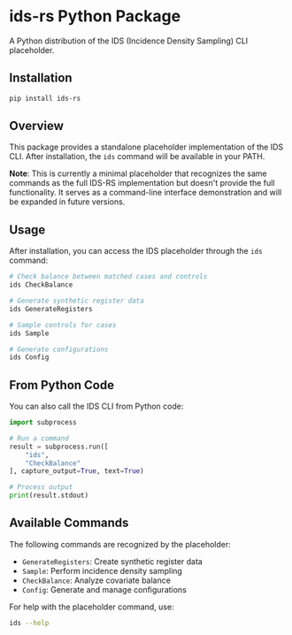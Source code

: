 # ids-rs Python Package

A Python distribution of the IDS (Incidence Density Sampling) CLI placeholder.

## Installation

```bash
pip install ids-rs
```

## Overview

This package provides a standalone placeholder implementation of the IDS CLI. After installation, the `ids` command will be available in your PATH.

**Note**: This is currently a minimal placeholder that recognizes the same commands as the full IDS-RS implementation but doesn't provide the full functionality. It serves as a command-line interface demonstration and will be expanded in future versions.

## Usage

After installation, you can access the IDS placeholder through the `ids` command:

```bash
# Check balance between matched cases and controls
ids CheckBalance

# Generate synthetic register data
ids GenerateRegisters

# Sample controls for cases
ids Sample

# Generate configurations
ids Config
```

## From Python Code

You can also call the IDS CLI from Python code:

```python
import subprocess

# Run a command
result = subprocess.run([
    "ids", 
    "CheckBalance"
], capture_output=True, text=True)

# Process output
print(result.stdout)
```

## Available Commands

The following commands are recognized by the placeholder:

- `GenerateRegisters`: Create synthetic register data
- `Sample`: Perform incidence density sampling  
- `CheckBalance`: Analyze covariate balance
- `Config`: Generate and manage configurations

For help with the placeholder command, use:

```bash
ids --help
```
